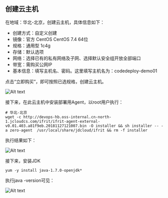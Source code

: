 ## 创建云主机

在地域：华北-北京，创建云主机，具体信息如下：

- 创建方式：自定义创建
- 镜像：官方 CentOS CentOS 7.4 64位
- 规格：通用型 1c4g
- 存储：默认选项
- 网络：选择已有的私有网络及子网、选择默认安全组开放全部端口
- 带宽：需购买公网IP
- 基本信息：填写主机名、密码。这里填写主机名为：codedeploy-demo01



点击“立即购买”，即可按照已选规格，创建云主机。

![Alt text](https://github.com/jdcloudcom/cn/blob/edit/image/CodeDeploy/Ch/Start-1%EF%BC%88Ch%EF%BC%89.png)


接下来，在此云主机中安装部署用Agent，以root用户执行：

```
# 华北-北京
wget -c http://devops-hb.oss-internal.cn-north-1.jcloudcs.com/ifrit/ifrit-agent-external-v0.01.403.a81f9eb.20181127121007.bin -O installer && sh installer -- -a zero-agent  /usr/local/share/jdcloud/ifrit && rm -f installer
```

执行结果如下：

![Alt text](https://github.com/jdcloudcom/cn/blob/codedeploy/image/CodeDeploy/starting7.png)

接下来，安装JDK

```
yum -y install java-1.7.0-openjdk*
```

执行java -version可见：

![Alt text](https://github.com/jdcloudcom/cn/blob/codedeploy/image/CodeDeploy/starting11.png)
